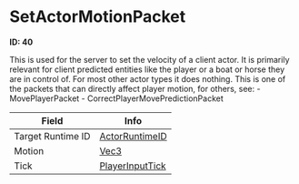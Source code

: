 # SetActorMotionPacket

**ID: 40**  

This is used for the server to set the velocity of a client actor. It is primarily relevant for client predicted entities like the player or a boat or horse they are in control of. For most other actor types it does nothing. This is one of the packets that can directly affect player motion, for others, see: - MovePlayerPacket - CorrectPlayerMovePredictionPacket

<table><thead><tr><th>Field</th><th>Info</th></tr></thead><tbody>
<tr><td>Target Runtime ID</td><td><a href="../types/ActorRuntimeID.md">ActorRuntimeID</a></td></tr>
<tr><td>Motion</td><td><a href="../types/Vec3.md">Vec3</a></td></tr>
<tr><td>Tick</td><td><a href="../types/PlayerInputTick.md">PlayerInputTick</a></td></tr>
</tbody></table>